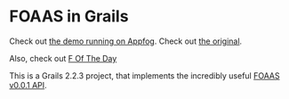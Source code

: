 FOAAS in Grails
=============

Check out [the demo running on Appfog](http://grails-foaas.aws.af.cm/).
Check out [the original](http://www.foaas.com).

Also, check out [F Of The Day]((http://grails-foaas.aws.af.cm/surpriseMe))

This is a Grails 2.2.3 project, that implements the incredibly useful [FOAAS v0.0.1 API](http://www.foaas.com/).

